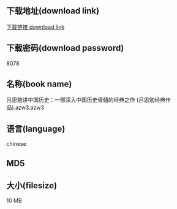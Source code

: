 ## 下载地址(download link)
[下载链接 download link](https://voluble-croquembouche-d321dc.netlify.app/?s=%E5%90%95%E6%80%9D%E5%8B%89%E8%AE%B2%E4%B8%AD%E5%9B%BD%E5%8E%86%E5%8F%B2%EF%BC%9A%E4%B8%80%E9%83%A8%E6%B7%B1%E5%85%A5%E4%B8%AD%E5%9B%BD%E5%8E%86%E5%8F%B2%E9%AA%A8%E9%AB%93%E7%9A%84%E7%BB%8F%E5%85%B8%E4%B9%8B%E4%BD%9C+%28%E5%90%95%E6%80%9D%E5%8B%89%E7%BB%8F%E5%85%B8%E4%BD%9C%E5%93%81%29.azw3)

## 下载密码(download password)
8078

## 名称(book name)
吕思勉讲中国历史：一部深入中国历史骨髓的经典之作 (吕思勉经典作品).azw3.azw3

## 语言(language)
chinese

## MD5


## 大小(filesize)
10 MB
